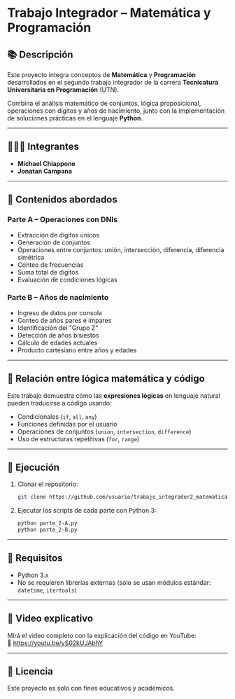 # Trabajo Integrador – Matemática y Programación

## 📚 Descripción

Este proyecto integra conceptos de **Matemática** y **Programación** desarrollados en el segundo trabajo integrador de la carrera **Tecnicatura Universitaria en Programación** (UTN).

Combina el análisis matemático de conjuntos, lógica proposicional, operaciones con dígitos y años de nacimiento, junto con la implementación de soluciones prácticas en el lenguaje **Python**.

---

## 🧑‍🤝‍🧑 Integrantes

- **Michael Chiappone**  
- **Jonatan Campana**

---

## 🧠 Contenidos abordados

### Parte A – Operaciones con DNIs
- Extracción de dígitos únicos
- Generación de conjuntos
- Operaciones entre conjuntos: unión, intersección, diferencia, diferencia simétrica
- Conteo de frecuencias
- Suma total de dígitos
- Evaluación de condiciones lógicas

### Parte B – Años de nacimiento
- Ingreso de datos por consola
- Conteo de años pares e impares
- Identificación del "Grupo Z"
- Detección de años bisiestos
- Cálculo de edades actuales
- Producto cartesiano entre años y edades

---

## 🧩 Relación entre lógica matemática y código

Este trabajo demuestra cómo las **expresiones lógicas** en lenguaje natural pueden traducirse a código usando:
- Condicionales (`if`, `all`, `any`)
- Funciones definidas por el usuario
- Operaciones de conjuntos (`union`, `intersection`, `difference`)
- Uso de estructuras repetitivas (`for`, `range`)

---

## 🚀 Ejecución

1. Clonar el repositorio:
   ```bash
   git clone https://github.com/usuario/trabajo_integrador2_matematica_y_programacion.git
   ```

2. Ejecutar los scripts de cada parte con Python 3:
   ```bash
   python parte_2-A.py
   python parte_2-B.py
   ```

---

## 🧾 Requisitos

- Python 3.x  
- No se requieren librerías externas (solo se usan módulos estándar: `datetime`, `itertools`)

---

## 🎥 Video explicativo

Mirá el video completo con la explicación del código en YouTube:  
🔗 https://youtu.be/yS02kUJAbhY 

---

## 📄 Licencia

Este proyecto es solo con fines educativos y académicos.
